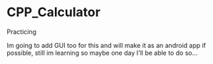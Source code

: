 # CPP_Calculator
Practicing 

Im going to add GUI too for this and will make it as an android app if possible, still im learning so maybe one day I'll be able to do so...
